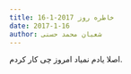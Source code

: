 ```yaml
---
title: خاطره روز 2017-1-16
date: 2017-1-16
author: شعبان محمد حسنی
---
```


اصلا یادم نمیاد امروز چی کار کردم.